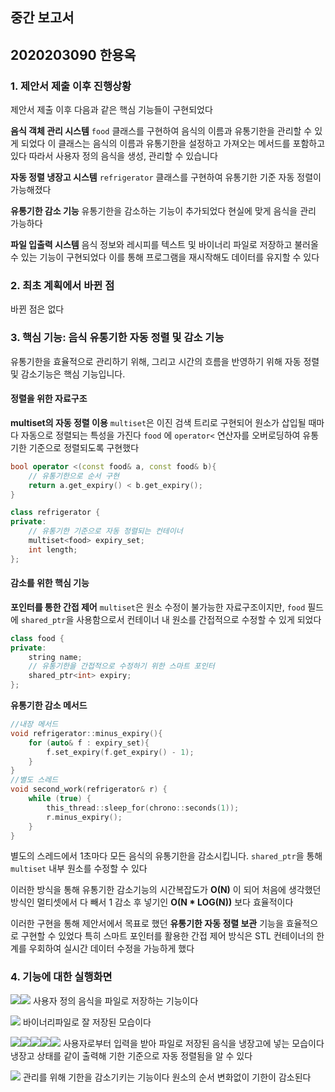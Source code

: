 ## 중간 보고서
## 2020203090 한용옥

### **1. 제안서 제출 이후 진행상황**

제안서 제출 이후 다음과 같은 핵심 기능들이 구현되었다

**음식 객체 관리 시스템**
`food` 클래스를 구현하여 음식의 이름과 유통기한을 관리할 수 있게 되었다
이 클래스는 음식의 이름과 유통기한을 설정하고 가져오는 메서드를 포함하고 있다
따라서 사용자 정의 음식을 생성, 관리할 수 있습니다

**자동 정렬 냉장고 시스템**
`refrigerator` 클래스를 구현하여 유통기한 기준 자동 정렬이 가능해졌다

**유통기한 감소 기능**
유통기한을 감소하는 기능이 추가되었다
현실에 맞게 음식을 관리 가능하다

**파일 입출력 시스템**
음식 정보와 레시피를 텍스트 및 바이너리 파일로 저장하고 불러올 수 있는 기능이 구현되었다
이를 통해 프로그램을 재시작해도 데이터를 유지할 수 있다

### **2. 최초 계획에서 바뀐 점**

바뀐 점은 없다

### **3. 핵심 기능: 음식 유통기한 자동 정렬 및 감소 기능**

유통기한을 효율적으로 관리하기 위해, 그리고 시간의 흐름을 반영하기 위해
자동 정렬 및 감소기능은 핵심 기능입니다.

#### 정렬을 위한 자료구조

**multiset의 자동 정렬 이용**
`multiset`은 이진 검색 트리로 구현되어 원소가 삽입될 때마다 자동으로 정렬되는 특성을 가진다
`food` 에 `operator<` 연산자를 오버로딩하여 유통기한 기준으로 정렬되도록 구현했다

```cpp
bool operator <(const food& a, const food& b){
    // 유통기한으로 순서 구현
	return a.get_expiry() < b.get_expiry(); 
}

class refrigerator {
private:
    // 유통기한 기준으로 자동 정렬되는 컨테이너
    multiset<food> expiry_set;
    int length;
};
```

#### 감소를 위한 핵심 기능

**포인터를 통한 간접 제어**
`multiset`은 원소 수정이 불가능한 자료구조이지만,
`food` 필드에 `shared_ptr`을 사용함으로서 컨테이너 내 원소를 간접적으로 수정할 수 있게 되었다

```cpp
class food {
private:
    string name;
    // 유통기한을 간접적으로 수정하기 위한 스마트 포인터
    shared_ptr<int> expiry;
};
```
**유통기한 감소 메서드**
```cpp
//내장 메서드
void refrigerator::minus_expiry(){
	for (auto& f : expiry_set){
		f.set_expiry(f.get_expiry() - 1);
	}
}
//별도 스레드
void second_work(refrigerator& r) {
    while (true) {
        this_thread::sleep_for(chrono::seconds(1));
        r.minus_expiry();
    }
}
```
별도의 스레드에서 1초마다 모든 음식의 유통기한을 감소시킵니다.
`shared_ptr`을 통해 `multiset` 내부 원소를 수정할 수 있다

이러한 방식을 통해 유통기한 감소기능의 시간복잡도가 **O(N)** 이 되어
처음에 생각했던 방식인 멀티셋에서 다 빼서 1 감소 후 넣기인 **O(N * LOG(N))** 보다 효율적이다

이러한 구현을 통해 제안서에서 목표로 했던 **유통기한 자동 정렬 보관** 기능을 효율적으로 구현할 수 있었다
특히 스마트 포인터를 활용한 간접 제어 방식은 STL 컨테이너의 한계를 우회하여 실시간 데이터 수정을 가능하게 했다

### 4. 기능에 대한 실행화면

![](중간보고서용캡처/음식을파일로저장.png)![](중간보고서용캡처/음식을파일로저장2.png)
사용자 정의 음식을 파일로 저장하는 기능이다

![](중간보고서용캡처/음식파일저장모습.png)
바이너리파일로 잘 저장된 모습이다

![](중간보고서용캡처/음식로드1.png)![](중간보고서용캡처/음식로드2.png)![](중간보고서용캡처/음식로드3.png)![](중간보고서용캡처/음식로드4.png)![](중간보고서용캡처/음식로드5.png)
사용자로부터 입력을 받아 파일로 저장된 음식을 냉장고에 넣는 모습이다
냉장고 상태를 같이 출력해 기한 기준으로 자동 정렬됨을 알 수 있다

![](중간보고서용캡처/기한감소.png)
관리를 위해 기한을 감소기키는 기능이다 원소의 순서 변화없이 기한이 감소된다